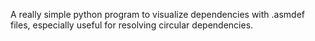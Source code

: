 A really simple python program to visualize dependencies with .asmdef files, especially useful for 
resolving circular dependencies.<br>